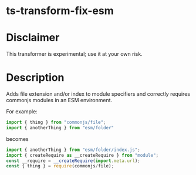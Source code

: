 # ts-transform-fix-esm

# Disclaimer

This transformer is experimental; use it at your own risk.

# Description

Adds file extension and/or index to module specifiers and correctly requires commonjs modules in an ESM environment.

For example:

```javascript
import { thing } from "commonjs/file";
import { anotherThing } from "esm/folder"
```

becomes

```javascript
import { anotherThing } from "esm/folder/index.js";
import { createRequire as __createRequire } from "module";
const __require = __createRequire(import.meta.url);
const { thing } = require(commonjs/file);
```
